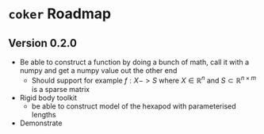 # `coker` Roadmap

## Version 0.2.0

- Be able to construct a function by doing a bunch of math, call it with a numpy
  and get a numpy value out the other end
  - Should support for example $f:X->S$ where $X \in \mathbb{R}^n$ and $S \subset \mathbb{R}^{n\times m}$
    is a sparse matrix
- Rigid body toolkit
  - be able to construct model of the hexapod with parameterised lengths
- Demonstrate 

##
